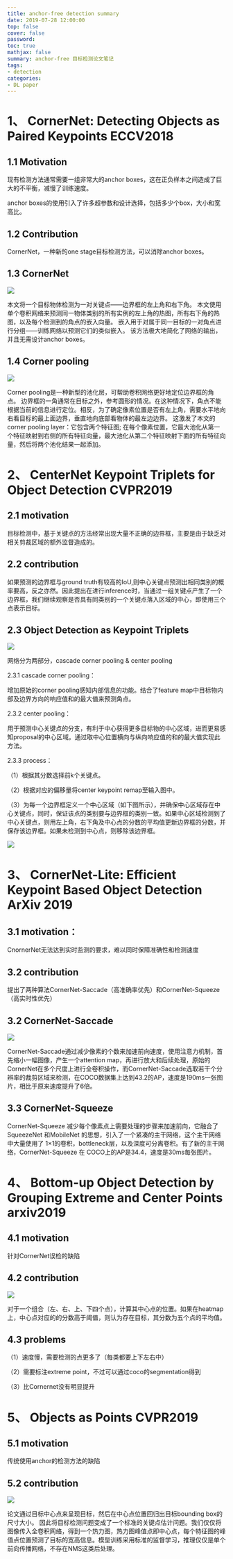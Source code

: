 ```yaml
---
title: anchor-free detection summary
date: 2019-07-28 12:00:00
top: false
cover: false
password:
toc: true
mathjax: false
summary: anchor-free 目标检测论文笔记
tags:
- detection
categories:
- DL paper
---
```




# 1、 CornerNet: Detecting Objects as Paired Keypoints  ECCV2018

## 1.1  Motivation

现有检测方法通常需要一组非常大的anchor boxes，这在正负样本之间造成了巨大的不平衡，减慢了训练速度。

anchor boxes的使用引入了许多超参数和设计选择，包括多少个box，大小和宽高比。

## 1.2  Contribution

CornerNet，一种新的one stage目标检测方法，可以消除anchor boxes。

## 1.3  CornerNet

![](clip_image002.png)

本文将一个目标物体检测为一对关键点——边界框的左上角和右下角。 本文使用单个卷积网络来预测同一物体类别的所有实例的左上角的热图，所有右下角的热图，以及每个检测到的角点的嵌入向量。 嵌入用于对属于同一目标的一对角点进行分组——训练网络以预测它们的类似嵌入。 该方法极大地简化了网络的输出，并且无需设计anchor boxes。

## 1.4  Corner pooling

![](clip_image004.png)

Corner pooling是一种新型的池化层，可帮助卷积网络更好地定位边界框的角点。 边界框的一角通常在目标之外，参考圆形的情况。在这种情况下，角点不能根据当前的信息进行定位。相反，为了确定像素位置是否有左上角，需要水平地向右看目标的最上面边界，垂直地向底部看物体的最左边边界。 这激发了本文的corner pooling layer：它包含两个特征图; 在每个像素位置，它最大池化从第一个特征映射到右侧的所有特征向量，最大池化从第二个特征映射下面的所有特征向量，然后将两个池化结果一起添加。

 

# 2、 CenterNet Keypoint Triplets for Object Detection CVPR2019

## 2.1  motivation

目标检测中，基于关键点的方法经常出现大量不正确的边界框，主要是由于缺乏对相关剪裁区域的额外监督造成的。

## 2.2  contribution

如果预测的边界框与ground truth有较高的IoU,则中心关键点预测出相同类别的概率要高，反之亦然。因此提出在进行inference时，当通过一组关键点产生了一个边界框，我们继续观察是否具有同类别的一个关键点落入区域的中心，即使用三个点表示目标。

## 2.3  Object Detection as Keypoint Triplets

![](clip_image006.png)

网络分为两部分，cascade corner pooling & center pooling

2.3.1 cascade corner pooling：

增加原始的corner pooling感知内部信息的功能。结合了feature map中目标物内部及边界方向的响应值和的最大值来预测角点。

2.3.2 center pooling：

用于预测中心关键点的分支，有利于中心获得更多目标物的中心区域，进而更易感知proposal的中心区域。通过取中心位置横向与纵向响应值的和的最大值实现此方法。

2.3.3 process：

（1）根据其分数选择前k个关键点。

（2）根据对应的偏移量将center keypoint remap至输入图中。

（3）为每一个边界框定义一个中心区域（如下图所示），并确保中心区域存在中心关键点，同时，保证该点的类别要与边界框的类别一致。如果中心区域检测到了中心关键点，则用左上角，右下角及中心点的分数的平均值更新边界框的分数，并保存该边界框。如果未检测到中心点，则移除该边界框。

![](clip_image008.png)

 

# 3、 CornerNet-Lite: Efficient Keypoint Based Object Detection ArXiv 2019

## 3.1 motivation：

CnornerNet无法达到实时监测的要求，难以同时保障准确性和检测速度

## 3.2 contribution

提出了两种算法CornerNet-Saccade（高准确率优先）和CornerNet-Squeeze（高实时性优先）

## 3.2 CornerNet-Saccade

![](clip_image010.png)

CornerNet-Saccade通过减少像素的个数来加速前向速度，使用注意力机制，首先缩小一幅图像，产生一个attention map，再进行放大和后续处理，原始的CornerNet在多个尺度上进行全卷积操作，而CornerNet-Saccade选取若干个分辨率的裁剪区域来检测，在COCO数据集上达到43.2的AP，速度是190ms一张图片，相比于原来速度提升了6倍。

## 3.3 CornerNet-Squeeze

CornerNet-Squeeze 减少每个像素点上需要处理的步骤来加速前向，它融合了SqueezeNet 和MobileNet 的思想，引入了一个紧凑的主干网络，这个主干网络中大量使用了 1×1的卷积，bottleneck层，以及深度可分离卷积。有了新的主干网络，CornerNet-Squeeze 在 COCO上的AP是34.4，速度是30ms每张图片。

 

# 4、 Bottom-up Object Detection by Grouping Extreme and Center Points  arxiv2019

## 4.1 motivation

针对CornerNet误检的缺陷

## 4.2 contribution

![](clip_image012.png)

对于一个组合（左、右、上、下四个点），计算其中心点的位置。如果在heatmap上，中心点对应的的分数高于阈值，则认为存在目标，其分数为五个点的平均值。

## 4.3 problems

（1）速度慢，需要检测的点更多了（每类都要上下左右中）

（2）需要标注extreme point，不过可以通过coco的segmentation得到

（3）比Cornernet没有明显提升

 

# 5、 Objects as Points CVPR2019

## 5.1 motivation

 传统使用anchor的检测方法的缺陷

## 5.2 contribution

![](clip_image014.png)

论文通过目标中心点来呈现目标，然后在中心点位置回归出目标bounding box的尺寸大小。 因此将目标检测问题变成了一个标准的关键点估计问题。我们仅仅将图像传入全卷积网络，得到一个热力图，热力图峰值点即中心点，每个特征图的峰值点位置预测了目标的宽高信息。模型训练采用标准的监督学习，推理仅仅是单个前向传播网络，不存在NMS这类后处理。

 

 